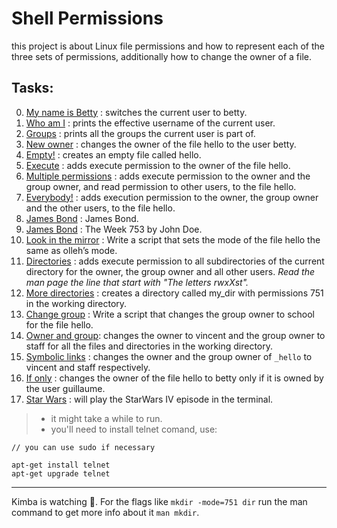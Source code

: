 # Shell Permissions
this project is about Linux file permissions and how to represent each of the three sets of permissions, additionally how to change the owner of a file.
## Tasks:
0. [My name is Betty](https://github.com/sbe4658/alx-system_engineering-devops/blob/master/0x01-shell_permissions/0-iam_betty "0") : switches the current user to betty.
1. [Who am I](https://github.com/sbe4658/alx-system_engineering-devops/blob/master/0x01-shell_permissions/1-who_am_i "1") : prints the effective username of the current user.
2. [Groups](https://github.com/sbe4658/alx-system_engineering-devops/blob/master/0x01-shell_permissions/2-groups "2") : prints all the groups the current user is part of.
3. [New owner](https://github.com/sbe4658/alx-system_engineering-devops/blob/master/0x01-shell_permissions/3-new_owner "3") : changes the owner of the file hello to the user betty.
4. [Empty!](https://github.com/sbe4658/alx-system_engineering-devops/blob/master/0x01-shell_permissions/4-empty "4") : creates an empty file called hello.
5. [Execute](https://github.com/sbe4658/alx-system_engineering-devops/blob/master/0x01-shell_permissions/5-execute "5") : adds execute permission to the owner of the file hello.
6. [Multiple permissions](https://github.com/sbe4658/alx-system_engineering-devops/blob/master/0x01-shell_permissions/6-multiple_permissions "6") :  adds execute permission to the owner and the group owner, and read permission to other users, to the file hello.
7. [Everybody!](https://github.com/sbe4658/alx-system_engineering-devops/blob/master/0x01-shell_permissions/7-everybody "7") : adds execution permission to the owner, the group owner and the other users, to the file hello.
8. [James Bond](https://github.com/sbe4658/alx-system_engineering-devops/blob/master/0x01-shell_permissions/8-James_Bond "8") : James Bond.
9. [James Bond](https://github.com/sbe4658/alx-system_engineering-devops/blob/master/0x01-shell_permissions/9-John_Doe "9") : The Week 753 by John Doe.
10. [Look in the mirror](https://github.com/sbe4658/alx-system_engineering-devops/blob/master/0x01-shell_permissions/10-mirror_permissions "10") : Write a script that sets the mode of the file hello the same as olleh’s mode.
11. [Directories](https://github.com/sbe4658/alx-system_engineering-devops/blob/master/0x01-shell_permissions/11-directories_permissions "11") : adds execute permission to all subdirectories of the current directory for the owner, the group owner and all other users. *Read the man page the line that start with "The letters rwxXst".*
12. [More directories](https://github.com/sbe4658/alx-system_engineering-devops/blob/master/0x01-shell_permissions/12-directory_permissions "12") : creates a directory called my_dir with permissions 751 in the working directory.
13. [Change group](https://github.com/sbe4658/alx-system_engineering-devops/blob/master/0x01-shell_permissions/13-change_group "13") : Write a script that changes the group owner to school for the file hello.
14. [Owner and group](https://github.com/sbe4658/alx-system_engineering-devops/blob/master/0x01-shell_permissions/100-change_owner_and_group "100"): changes the owner to vincent and the group owner to staff for all the files and directories in the working directory.
15. [Symbolic links](https://github.com/sbe4658/alx-system_engineering-devops/blob/master/0x01-shell_permissions/101-symbolic_link_permissions "101") : changes the owner and the group owner of `_hello` to vincent and staff respectively.
16. [If only](https://github.com/sbe4658/alx-system_engineering-devops/blob/master/0x01-shell_permissions/102-if_only "102") : changes the owner of the file hello to betty only if it is owned by the user guillaume.
17. [Star Wars](https://github.com/sbe4658/alx-system_engineering-devops/blob/master/0x01-shell_permissions/103-Star_Wars "103") : will play the StarWars IV episode in the terminal.
> * it might take a while to run.
> * you'll need to install telnet comand, use:
~~~~
// you can use sudo if necessary

apt-get install telnet
apt-get upgrade telnet
~~~~
___
Kimba is watching :lion:.
For the flags like `mkdir -mode=751 dir` run the man command to get more info about it `man mkdir`.

